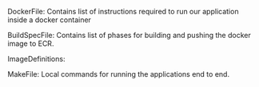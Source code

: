 
DockerFile: Contains list of instructions required to run our application inside a docker container 

BuildSpecFile: Contains list of phases for building and pushing the docker image to ECR.

ImageDefinitions: 

MakeFile: Local commands for running the applications end to end.

